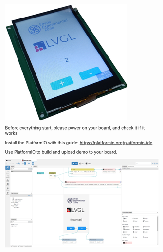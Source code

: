<img src="./Nscreen32-lvgl-eez.png" width="400" alt="Nscreen32 board running LVGL with EEZ-Framework demo" title="Nscreen32 board running LVGL with EEZ-Framework demo"/>

Before everything start, please power on your board, and check it if it works.

Install the PlatformIO with this guide: https://platformio.org/platformio-ide

Use PlatformIO to build and upload demo to your board.

<img src="./studio.png" width="800" alt="Nscreen32 project opened inside the EEZ Studio" title="Nscreen32 project opened inside EEZ Studio"/>
